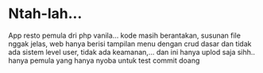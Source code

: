 # Ntah-lah...
App resto pemula dri php vanila... kode masih berantakan, susunan file nggak jelas, web hanya berisi tampilan menu dengan crud dasar dan tidak ada sistem level user, tidak ada keamanan,... dan ini hanya uplod saja sihh.. hanya pemula yang hanya nyoba untuk test commit doang
